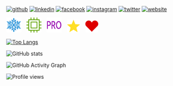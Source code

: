 
[<img src='https://cdn.jsdelivr.net/npm/simple-icons@3.0.1/icons/github.svg' alt='github' height='40'>](https://github.com/putaimaster)  [<img src='https://cdn.jsdelivr.net/npm/simple-icons@3.0.1/icons/linkedin.svg' alt='linkedin' height='40'>](https://www.linkedin.com/in/putaimaster/)  [<img src='https://cdn.jsdelivr.net/npm/simple-icons@3.0.1/icons/facebook.svg' alt='facebook' height='40'>](https://www.facebook.com/putaimaster)  [<img src='https://cdn.jsdelivr.net/npm/simple-icons@3.0.1/icons/instagram.svg' alt='instagram' height='40'>](https://www.instagram.com/putaimaster/)  [<img src='https://cdn.jsdelivr.net/npm/simple-icons@3.0.1/icons/twitter.svg' alt='twitter' height='40'>](https://twitter.com/putaimaster)  [<img src='https://cdn.jsdelivr.net/npm/simple-icons@3.0.1/icons/icloud.svg' alt='website' height='40'>](putaimaster)  



<a href='https://archiveprogram.github.com/'><img src='https://raw.githubusercontent.com/acervenky/animated-github-badges/master/assets/acbadge.gif' width='40' height='40'></a> <a href='https://docs.github.com/en/developers'><img src='https://raw.githubusercontent.com/acervenky/animated-github-badges/master/assets/devbadge.gif' width='40' height='40'></a> <a href='https://github.com/pricing'><img src='https://raw.githubusercontent.com/acervenky/animated-github-badges/master/assets/pro.gif' width='40' height='40'></a> <a href='https://stars.github.com/'><img src='https://raw.githubusercontent.com/acervenky/animated-github-badges/master/assets/starbadge.gif' width='35' height='35'></a> <a href='https://docs.github.com/en/github/supporting-the-open-source-community-with-github-sponsors'><img src='https://raw.githubusercontent.com/acervenky/animated-github-badges/master/assets/sponsorbadge.gif' width='35' height='35'></a> 

[![Top Langs](https://github-readme-stats.vercel.app/api/top-langs/?username=putaimaster)](https://github.com/anuraghazra/github-readme-stats)

![GitHub stats](https://github-readme-stats.vercel.app/api?username=putaimaster&show_icons=true&count_private=true)  

![GitHub Activity Graph](https://activity-graph.herokuapp.com/graph?username=putaimaster)  

![Profile views](https://gpvc.arturio.dev/putaimaster)  
